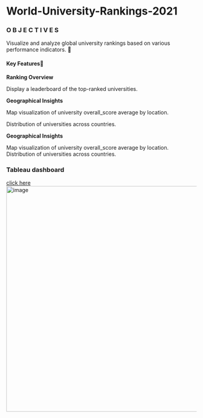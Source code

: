 # World-University-Rankings-2021


### O B J E C T I V E S
Visualize and analyze global university rankings based on various performance indicators.

#### Key Features

**Ranking Overview**

Display a leaderboard of the top-ranked universities.

**Geographical Insights**

Map visualization of university overall_score average by location.

Distribution of universities across countries.

**Geographical Insights**

Map visualization of university overall_score average by location.
Distribution of universities across countries.

### Tableau dashboard
[click here](https://public.tableau.com/views/WorldUniversityRankings2021/Story1?:language=en-US&:sid=A8C71A2729E84E14B4C8F5D146701241-0:0&:redirect=auth&:display_count=n&:origin=viz_share_link)
<img width="596" alt="image" src="https://github.com/user-attachments/assets/054f2d8c-2dd1-4c00-b084-451ce11aa2c9" />
